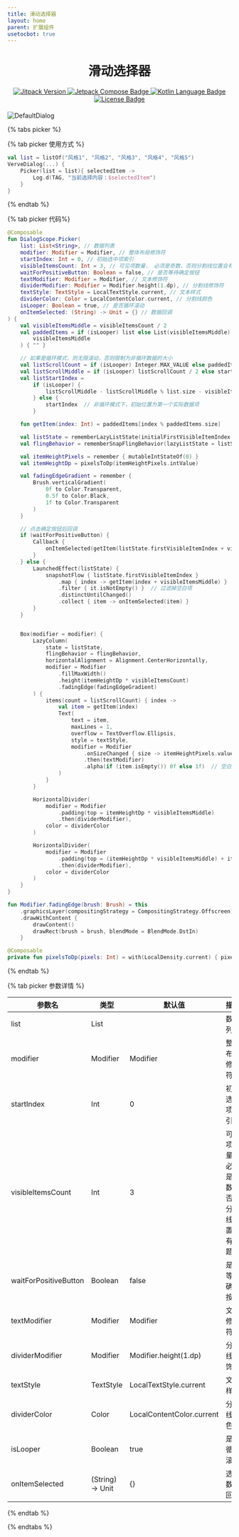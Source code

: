 ```yaml
---
title: 滑动选择器
layout: home
parent: 扩展组件
usetocbot: true
---
```


<div style="text-align: center; margin: 20px 0;">
  <h1>滑动选择器</h1>
  <a href="https://jitpack.io/#Chen-Xi-g/VerveDialog">
      <img src="https://jitpack.io/v/Chen-Xi-g/VerveDialog.svg" alt="Jitpack Version">
  </a>
  <a href="https://developer.android.com/compose">
      <img src="https://img.shields.io/badge/Jetpack%20Compose%20-63C487?logo=jetpackcompose&logoColor=white" alt="Jetpack Compose Badge">
  </a>
  <a href="https://developer.android.com/kotlin?hl=zh-cn">
      <img src="https://img.shields.io/badge/Language-Kotlin-2376bc?labelColor=5384EC&color=7F32DA" alt="Kotlin Language Badge">
  </a>
  <a href="https://github.com/Chen-Xi-g/VerveDialog/blob/main/LICENSE">
      <img src="https://img.shields.io/badge/License-MIT-38519B?labelColor=272c3c" alt="License Badge">
  </a>
</div>
<img src="{{ site.baseurl }}/assets/images/Picker.png" alt="DefaultDialog" style="max-width: 40%; height: auto;">

{% tabs picker %}

{% tab picker 使用方式 %}

```kotlin
val list = listOf("风格1", "风格2", "风格3", "风格4", "风格5")
VerveDialog(...) {
    Picker(list = list){ selectedItem ->
        Log.d(TAG, "当前选择内容：$selectedItem")
    }
}
```

{% endtab %}

{% tab picker 代码%}

```kotlin
@Composable
fun DialogScope.Picker(
    list: List<String>, // 数据列表
    modifier: Modifier = Modifier, // 整体布局修饰符
    startIndex: Int = 0, // 初始选中项索引
    visibleItemsCount: Int = 3, // 可见项数量， 必须是奇数，否则分割线位置会有问题
    waitForPositiveButton: Boolean = false, // 是否等待确定按钮
    textModifier: Modifier = Modifier, // 文本修饰符
    dividerModifier: Modifier = Modifier.height(1.dp), // 分割线修饰符
    textStyle: TextStyle = LocalTextStyle.current, // 文本样式
    dividerColor: Color = LocalContentColor.current, // 分割线颜色
    isLooper: Boolean = true, // 是否循环滚动
    onItemSelected: (String) -> Unit = {} // 数据回调
) {
    val visibleItemsMiddle = visibleItemsCount / 2
    val paddedItems = if (isLooper) list else List(visibleItemsMiddle) { "" } + list + List(
        visibleItemsMiddle
    ) { "" }

    // 如果是循环模式，则无限滚动，否则限制为非循环数据的大小
    val listScrollCount = if (isLooper) Integer.MAX_VALUE else paddedItems.size
    val listScrollMiddle = if (isLooper) listScrollCount / 2 else startIndex + visibleItemsMiddle
    val listStartIndex =
        if (isLooper) {
            listScrollMiddle - listScrollMiddle % list.size - visibleItemsMiddle + startIndex
        } else {
            startIndex  // 非循环模式下，初始位置为第一个实际数据项
        }

    fun getItem(index: Int) = paddedItems[index % paddedItems.size]

    val listState = rememberLazyListState(initialFirstVisibleItemIndex = listStartIndex)
    val flingBehavior = rememberSnapFlingBehavior(lazyListState = listState)

    val itemHeightPixels = remember { mutableIntStateOf(0) }
    val itemHeightDp = pixelsToDp(itemHeightPixels.intValue)

    val fadingEdgeGradient = remember {
        Brush.verticalGradient(
            0f to Color.Transparent,
            0.5f to Color.Black,
            1f to Color.Transparent
        )
    }

    // 点击确定按钮后回调
    if (waitForPositiveButton) {
        Callback {
            onItemSelected(getItem(listState.firstVisibleItemIndex + visibleItemsMiddle))
        }
    } else {
        LaunchedEffect(listState) {
            snapshotFlow { listState.firstVisibleItemIndex }
                .map { index -> getItem(index + visibleItemsMiddle) }
                .filter { it.isNotEmpty() }  // 过滤掉空白项
                .distinctUntilChanged()
                .collect { item -> onItemSelected(item) }
        }
    }


    Box(modifier = modifier) {
        LazyColumn(
            state = listState,
            flingBehavior = flingBehavior,
            horizontalAlignment = Alignment.CenterHorizontally,
            modifier = Modifier
                .fillMaxWidth()
                .height(itemHeightDp * visibleItemsCount)
                .fadingEdge(fadingEdgeGradient)
        ) {
            items(count = listScrollCount) { index ->
                val item = getItem(index)
                Text(
                    text = item,
                    maxLines = 1,
                    overflow = TextOverflow.Ellipsis,
                    style = textStyle,
                    modifier = Modifier
                        .onSizeChanged { size -> itemHeightPixels.value = size.height }
                        .then(textModifier)
                        .alpha(if (item.isEmpty()) 0f else 1f)  // 空白项不可见
                )
            }
        }

        HorizontalDivider(
            modifier = Modifier
                .padding(top = itemHeightDp * visibleItemsMiddle)
                .then(dividerModifier),
            color = dividerColor
        )

        HorizontalDivider(
            modifier = Modifier
                .padding(top = (itemHeightDp * visibleItemsMiddle) + itemHeightDp)
                .then(dividerModifier),
            color = dividerColor
        )
    }
}

fun Modifier.fadingEdge(brush: Brush) = this
    .graphicsLayer(compositingStrategy = CompositingStrategy.Offscreen)
    .drawWithContent {
        drawContent()
        drawRect(brush = brush, blendMode = BlendMode.DstIn)
    }

@Composable
private fun pixelsToDp(pixels: Int) = with(LocalDensity.current) { pixels.toDp() }
```

{% endtab %}

{% tab picker 参数详情 %}

| 参数名              | 类型                   | 默认值                   | 描述             |
| ------------------- | ---------------------- | ------------------------ | ---------------- |
| list                | List<String>           |                           | 数据列表         |
| modifier            | Modifier               | Modifier                 | 整体布局修饰符   |
| startIndex          | Int                    | 0                         | 初始选中项索引   |
| visibleItemsCount   | Int                    | 3                         | 可见项数量， 必须是奇数，否则分割线位置会有问题 |
| waitForPositiveButton | Boolean               | false                    | 是否等待确定按钮 |
| textModifier        | Modifier               | Modifier                 | 文本修饰符       |
| dividerModifier     | Modifier               | Modifier.height(1.dp)    | 分割线修饰符     |
| textStyle           | TextStyle              | LocalTextStyle.current   | 文本样式         |
| dividerColor        | Color                  | LocalContentColor.current| 分割线颜色       |
| isLooper            | Boolean                | true                     | 是否循环滚动     |
| onItemSelected      | (String) -> Unit       | {}                       | 选择数据回调     |

{% endtab %}

{% endtabs %}
